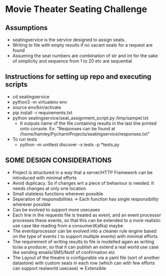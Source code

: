 # Movie Theater Seating Challenge

## Assumptions
- seatingservice is the service designed to assign seats.
- Writing to file with empty results if no vacant seats for a request are found
- Assuming the seat numbers are combination of str and int for the sake of simplicity and sequence from 1 to 20 etc are sequential
 
## Instructions for setting up repo and executing scripts
- cd seatingservice
- python3  -m virtualenv env
- source env/bin/activate
- pip install -r requirements.txt
- python seatingservice/seat_assignment_script.py /tmp/sampel.txt
	- It outputs name of the file containing results in the last line printed onto console. Ex: "Responses can be found at /home/hamley/PycharmProjects/seatingservice/responses.txt"
- To run tests
	- python -m unittest discover -s tests -p *tests.py
## SOME DESIGN CONSIDERATIONS
- Project is structured in a way that a server/HTTP Framework can be introduced with minimal efforts 
- Avoid duplicacy. So if changes wrt a piece of behaviour is needed. It needs changes at only one location
- Small stateless functions wherever possible
- Seperation of responsibilities -> Each function has single responsibility wherever possible
- Can be evolved to support more usecases
- Each line in the requests file is treated as event, and an event processor processes these events, so that this can be extended to a more realistic use case like reading from a consumer(Kafka) maybe
- The eventsprocessor can be evolved into a cleaner rule engine based on the type of events ( to support mulitple events) with minimal efforts
- The requirement of writing results to file is modelled again as writing to/as a producer, so that it can publish an extend a real world use case like sending emails/SMS/Notif of confirmation etc
- The Layout of the theatre is configurable via a yaml file (sort of another datastore) with custom seats in each row (which can with few efforts can support realworld usecase) => Extensible  
